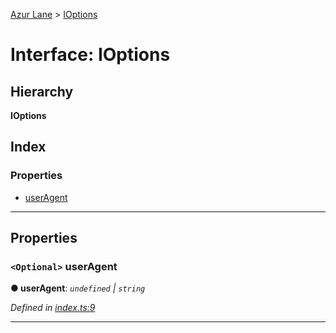 [Azur Lane](../README.md) > [IOptions](../interfaces/ioptions.md)

# Interface: IOptions

## Hierarchy

**IOptions**

## Index

### Properties

* [userAgent](ioptions.md#useragent)

---

## Properties

<a id="useragent"></a>

### `<Optional>` userAgent

**● userAgent**: *`undefined` \| `string`*

*Defined in [index.ts:9](https://github.com/KurozeroPB/AzurLane/blob/0054835/lib/index.ts#L9)*

___

